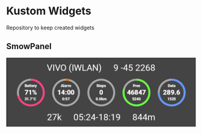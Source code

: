 # Kustom Widgets

Repository to keep created widgets

## SmowPanel

![Screenshot of SmowPanel](SmowPanel.png)
